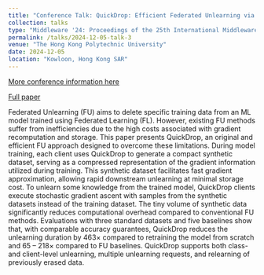```yaml
---
title: "Conference Talk: QuickDrop: Efficient Federated Unlearning via Synthetic Data Generation"
collection: talks
type: "Middleware '24: Proceedings of the 25th International Middleware Conference"
permalink: /talks/2024-12-05-talk-3
venue: "The Hong Kong Polytechnic University"
date: 2024-12-05
location: "Kowloon, Hong Kong SAR"
---
```


[More conference information here](https://middleware-conf.github.io/2024/program/full-program/)

[Full paper](https://dl.acm.org/doi/10.1145/3652892.3700764) 

Federated Unlearning (FU) aims to delete specific training data from an ML model trained using Federated Learning (FL). However, existing FU methods suffer from inefficiencies due to the high costs associated with gradient recomputation and storage. This paper presents QuickDrop, an original and efficient FU approach designed to overcome these limitations. During model training, each client uses QuickDrop to generate a compact synthetic dataset, serving as a compressed representation of the gradient information utilized during training. This synthetic dataset facilitates fast gradient approximation, allowing rapid downstream unlearning at minimal storage cost. To unlearn some knowledge from the trained model, QuickDrop clients execute stochastic gradient ascent with samples from the synthetic datasets instead of the training dataset. The tiny volume of synthetic data significantly reduces computational overhead compared to conventional FU methods. Evaluations with three standard datasets and five baselines show that, with comparable accuracy guarantees, QuickDrop reduces the unlearning duration by 463× compared to retraining the model from scratch and 65 – 218× compared to FU baselines. QuickDrop supports both class- and client-level unlearning, multiple unlearning requests, and relearning of previously erased data.
